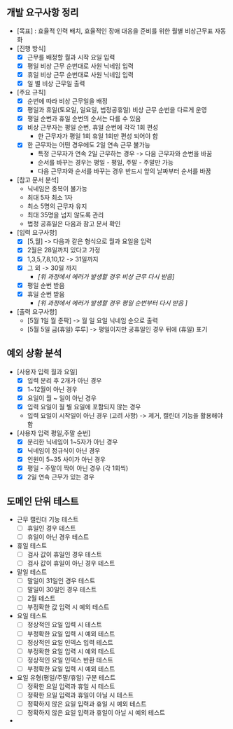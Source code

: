 

## 개발 요구사항 정리

- [목표] : 효율적 인력 배치, 효율적인 장애 대응을 준비를 위한 월별 비상근무표 자동화
- [진행 방식]
  - [x] 근무를 배정할 월과 시작 요일 입력
  - [x] 평일 비상 근무 순번대로 사원 닉네임 입력
  - [x] 휴일 비상 근무 순번대로 사원 닉네임 입력 
  - [x] 일 별 비상 근무일 출력 
- [주요 규칙]
  - [x] 순번에 따라 비상 근무일을 배정
  - [x] 평일과 휴일(토요일, 일요일, 법정공휴일) 비상 근무 순번을 다르게 운영
  - [x] 평일 순번과 휴일 순번의 순서는 다를 수 있음
  - [x] 비상 근무자는 평일 순번, 휴일 순번에 각각 1회 편성
    - 한 근무자가 평일 1회 휴일 1회만 편성 되어야 함 
  - [x] 한 근무자는 어떤 경우에도 2일 연속 근무 불가능
    - 특정 근무자가 연속 2일 근무하는 경우 -> 다음 근무자와 순번을 바꿈 
    - 순서를 바꾸는 경우는 평일 - 평일, 주말 - 주말만 가능
    - 다음 근무자와 순서를 바꾸는 경우 반드시 앞의 날짜부터 순서를 바꿈 
- [참고 문서 분석]
  - 닉네임은 중복이 불가능
  - 최대 5자 최소 1자 
  - 최소 5명의 근무자 유지
  - 최대 35명을 넘지 않도록 관리
  - 법정 공휴일은 다음과 참고 문서 확인
- [입력 요구사항]
  - [x] [5,월] -> 다음과 같은 형식으로 월과 요일을 입력
  - [x] 2월은 28일까지 있다고 가정
  - [x] 1,3,5,7,8,10,12 -> 31일까지
  - [x] 그 외 -> 30일 까지 
    - *[위 과정에서 에러가 발생할 경우 비상 근무 다시 받음]* 
  - [x] 평일 순번 받음
  - [x] 휴일 순번 받음
    - *[위 과정에서 에러가 발생할 경우 평일 순번부터 다시 받음 ]*
- [출력 요구사항]
  - [5월 1일 월 준팍] -> 월 일 요일 닉네임 순으로 출력
  - [5월 5일 금(휴일) 루루] -> 평일이지만 공휴일인 경우 뒤에 (휴일) 표기

## 예외 상황 분석

- [사용자 입력 월과 요일]
  - [x] 입력 분리 후 2개가 아닌 경우
  - [x] 1~12월이 아닌 경우
  - [x] 요일이 월 ~ 일이 아닌 경우
  - [x] 입력 요일이 월 별 요일에 포함되지 않는 경우 
  - 입력 요일이 시작일이 아닌 경우 (고려 사항) -> 제거, 캘린더 기능을 활용해야 함
- [사용자 입력 평일,주말 순번]
  - [x] 분리한 닉네임이 1~5자가 아닌 경우
  - [x] 닉네임이 정규식이 아닌 경우
  - [x] 인원이 5~35 사이가 아닌 경우
  - [x] 평일 - 주말이 짝이 아닌 경우 (각 1회씩)
  - [x] 2일 연속 근무가 있는 경우

## 도메인 단위 테스트

- 근무 캘린더 기능 테스트
  - [ ] 휴일인 경우 테스트
  - [ ] 휴일이 아닌 경우 테스트
- 휴일 테스트
  - [ ] 검사 값이 휴일인 경우 테스트
  - [ ] 검사 값이 휴일이 아닌 경우 테스트 
- 말일 테스트 
  - [ ] 말일이 31일인 경우 테스트 
  - [ ] 말일이 30일인 경우 테스트
  - [ ] 2월 테스트
  - [ ] 부정확한 값 입력 시 예외 테스트 
- 요일 테스트
  - [ ] 정상적인 요일 입력 시 테스트
  - [ ] 부정확한 요일 입력 시 예외 테스트 
  - [ ] 정상적인 요일 인덱스 입력 테스트
  - [ ] 부정확한 요일 입력 시 예외 테스트
  - [ ] 정상적인 요일 인덱스 반환 테스트
  - [ ] 부정확한 요일 입력 시 예외 테스트 
- 요일 유형(평일/주말/휴일) 구분 테스트
  - [ ] 정확한 요일 입력과 휴일 시 테스트
  - [ ] 정확한 요일 입력과 휴일이 아닐 시 테스트 
  - [ ] 정확하지 않은 요일 입력과 휴일 시 예외 테스트
  - [ ] 정확하지 않은 요일 입력과 휴일이 아닐 시 예외 테스트
- 